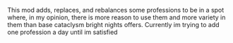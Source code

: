 This mod adds, replaces, and rebalances some professions to be in a spot where, in my opinion, there is more reason to use them and more variety in them than base cataclysm bright nights offers. Currently im trying to add one profession a day until im satisfied
